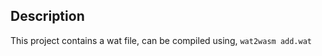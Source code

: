 Description
-------------------

This project contains a wat file, can be compiled using, 
`wat2wasm add.wat`